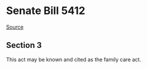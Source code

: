 # Senate Bill 5412

[Source](http://lawfilesext.leg.wa.gov/biennium/2021-22/Xml/Bills/Senate%20Bills/5412.xml)
## Section 3
This act may be known and cited as the family care act.
